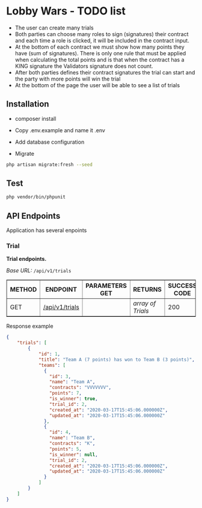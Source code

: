 # Lobby Wars - TODO list
- The user can create many trials
- Both parties can choose many roles to sign (signatures) their contract and each time a role is clicked, it will be included in the contract input.
- At the bottom of each contract we must show how many points they have (sum of signatures). There is only one rule that must be applied when calculating the total points and is that when the contract has a KING signature the Validators signature does not count.
- After both parties defines their contract signatures the trial can start and the party with more points will win the trial
- At the bottom of the page the user will be able to see a list of trials



## Installation
- composer install

- Copy .env.example and name it .env

- Add database configuration

- Migrate 
```bash
php artisan migrate:fresh --seed
```


## Test
```bash
php vendor/bin/phpunit
```


## API Endpoints

Application has several enpoints

### Trial

<b>Trial endpoints.</b>

<i>Base URL:</i> ```/api/v1/trials```

<table border="1" width="100%">
    <thead>
        <tr>
            <th>METHOD</td>
            <th>ENDPOINT</td>
            <th>PARAMETERS GET</td>
            <th>RETURNS</td>
            <th>SUCCESS CODE</td>
        </tr>
    </thead>
    <tbody>
        <tr>
            <td>GET</td>
            <td><a href="#">/api/v1/trials</a></td>
            <td></td>
            <td><i>array of Trials</i></td>
            <td>200</td>
        </tr>
    </tbody>
</table>

Response example

```json
{
    "trials": [
        {
            "id": 1,
            "title": "Team A (7 points) has won to Team B (3 points)",
            "teams": [
              {
                "id": 3,
                "name": "Team A",
                "contracts": "VVVVVVV",
                "points": 7,
                "is_winner": true,
                "trial_id": 2,
                "created_at": "2020-03-17T15:45:06.000000Z",
                "updated_at": "2020-03-17T15:45:06.000000Z"
              },
              {
                "id": 4,
                "name": "Team B",
                "contracts": "K",
                "points": 5,
                "is_winner": null,
                "trial_id": 2,
                "created_at": "2020-03-17T15:45:06.000000Z",
                "updated_at": "2020-03-17T15:45:06.000000Z"
              }
            ]
        }
    ]
}
```

